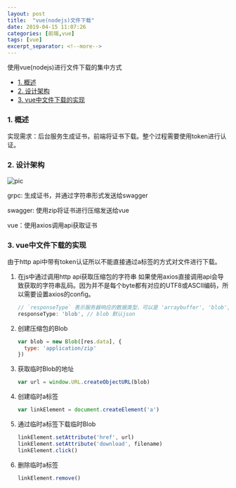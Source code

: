 ```yaml
---
layout: post
title:  "vue(nodejs)文件下载"
date: 2019-04-15 11:07:26
categories: [前端,vue]
tags: [vue]
excerpt_separator: <!--more-->
---
```

使用vue(nodejs)进行文件下载的集中方式
<!--more-->

<!-- @import "[TOC]" {cmd="toc" depthFrom=1 depthTo=6 orderedList=false} -->

<!-- code_chunk_output -->

* [1. 概述](#1-概述)
* [2. 设计架构](#2-设计架构)
* [3. vue中文件下载的实现](#3-vue中文件下载的实现)

<!-- /code_chunk_output -->

### 1. 概述

实现需求：后台服务生成证书，前端将证书下载。整个过程需要使用token进行认证。

### 2. 设计架构

![pic](/images/2019-04-16_09-49-37.png)

grpc: 生成证书，并通过字符串形式发送给swagger

swagger: 使用zip将证书进行压缩发送给vue

vue：使用axios调用api获取证书

### 3. vue中文件下载的实现

由于http api中带有token认证所以不能直接通过a标签的方式对文件进行下载。

1. 在js中通过调用http api获取压缩包的字符串
    如果使用axios直接调用api会导致获取的字符串乱码。因为并不是每个byte都有对应的UTF8或ASCII编码，所以需要设置axios的config。

    ```js
    // `responseType` 表示服务器响应的数据类型，可以是 'arraybuffer', 'blob', 'document', 'json', 'text', 'stream'
    responseType: 'blob', // blob 默认json
    ```

2. 创建压缩包的Blob

    ```js
    var blob = new Blob([res.data], {
      type: 'application/zip'
    })
    ```

3. 获取临时Blob的地址

    ```js
    var url = window.URL.createObjectURL(blob)
    ```

4. 创建临时a标签

    ```js
    var linkElement = document.createElement('a')
    ```

5. 通过临时a标签下载临时Blob

    ```js
    linkElement.setAttribute('href', url)
    linkElement.setAttribute('download', filename)
    linkElement.click()
    ```

6. 删除临时a标签

    ```js
    linkElement.remove()
    ```
